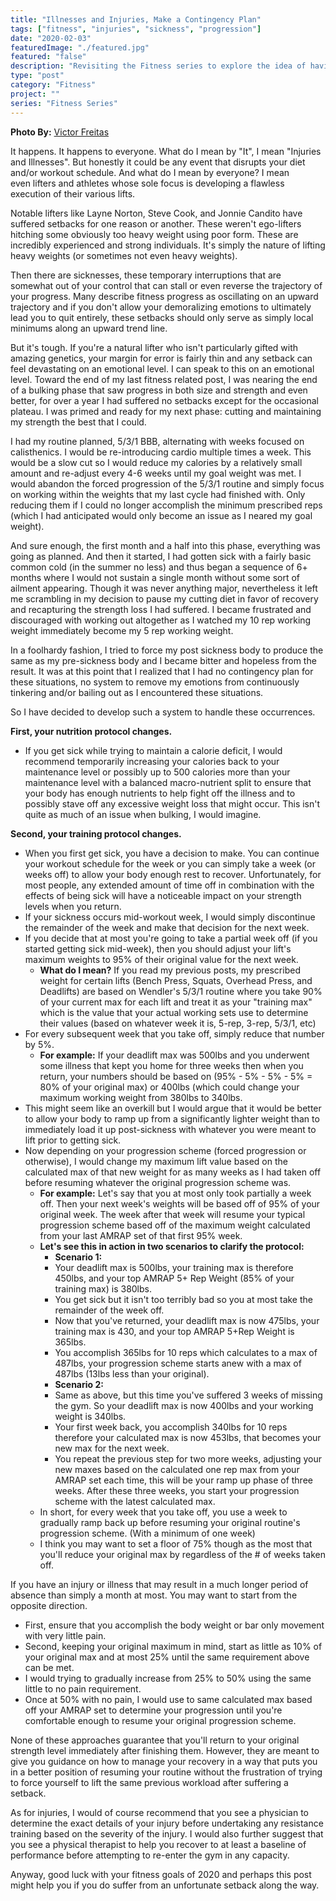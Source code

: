```yaml
---
title: "Illnesses and Injuries, Make a Contingency Plan"
tags: ["fitness", "injuries", "sickness", "progression"]
date: "2020-02-03"
featuredImage: "./featured.jpg"
featured: "false"
description: "Revisiting the Fitness series to explore the idea of having a contingency plan to remove your emotions when recovering from a prolonged bout of sickness or an injury that requires time away from working out."
type: "post"
category: "Fitness"
project: ""
series: "Fitness Series"
---
```


**Photo By:** [Victor Freitas](https://unsplash.com/@victorfreitas)

It happens. It happens to everyone. What do I mean by "It", I mean "Injuries and Illnesses". But honestly it could be any event that disrupts your diet and/or workout schedule. And what do I mean by everyone? I mean even lifters and athletes whose sole focus is developing a flawless execution of their various lifts. 

Notable lifters like Layne Norton, Steve Cook, and Jonnie Candito have suffered setbacks for one reason or another. These weren't ego-lifters hitching some obviously too heavy weight using poor form. These are incredibly experienced and strong individuals. It's simply the nature of lifting heavy weights (or sometimes not even heavy weights). 

Then there are sicknesses, these temporary interruptions that are somewhat out of your control that can stall or even reverse the trajectory of your progress. Many describe fitness progress as oscillating on an upward trajectory and if you don't allow your demoralizing emotions to ultimately lead you to quit entirely, these setbacks should only serve as simply local minimums along an upward trend line. 

But it's tough. If you're a natural lifter who isn't particularly gifted with amazing genetics, your margin for error is fairly thin and any setback can feel devastating on an emotional level. I can speak to this on an emotional level. Toward the end of my last fitness related post, I was nearing the end of a bulking phase that saw progress in both size and strength and even better, for over a year I had suffered no setbacks except for the occasional plateau. I was primed and ready for my next phase: cutting and maintaining my strength the best that I could.

I had my routine planned, 5/3/1 BBB, alternating with weeks focused on calisthenics. I would be re-introducing cardio multiple times a week. This would be a slow cut so I would reduce my calories by a relatively small amount and re-adjust every 4-6 weeks until my goal weight was met. I would abandon the forced progression of the 5/3/1 routine and simply focus on working within the weights that my last cycle had finished with. Only reducing them if I could no longer accomplish the minimum prescribed reps (which I had anticipated would only become an issue as I neared my goal weight).

And sure enough, the first month and a half into this phase, everything was going as planned. And then it started, I had gotten sick with a fairly basic common cold (in the summer no less) and thus began a sequence of 6+ months where I would not sustain a single month without some sort of ailment appearing. Though it was never anything major, nevertheless it left me scrambling in my decision to pause my cutting diet in favor of recovery and recapturing the strength loss I had suffered. I became frustrated and discouraged with working out altogether as I watched my 10 rep working weight immediately become my 5 rep working weight. 

In a foolhardy fashion, I tried to force my post sickness body to produce the same as my pre-sickness body and I became bitter and hopeless from the result. It was at this point that I realized that I had no contingency plan for these situations, no system to remove my emotions from continuously tinkering and/or bailing out as I encountered these situations. 

So I have decided to develop such a system to handle these occurrences. 

**First, your nutrition protocol changes.**

- If you get sick while trying to maintain a calorie deficit, I would recommend temporarily increasing your calories back to your maintenance level or possibly up to 500 calories more than your maintenance level with a balanced macro-nutrient split to ensure that your body has enough nutrients to help fight off the illness and to possibly stave off any excessive weight loss that might occur. This isn't quite as much of an issue when bulking, I would imagine.

**Second, your training protocol changes.**

- When you first get sick, you have a decision to make. You can continue your workout schedule for the week or you can simply take a week (or weeks off) to allow your body enough rest to recover. Unfortunately, for most people, any extended amount of time off in combination with the effects of being sick will have a noticeable impact on your strength levels when you return.
- If your sickness occurs mid-workout week, I would simply discontinue the remainder of the week and make that decision for the next week.
- If you decide that at most you're going to take a partial week off (if you started getting sick mid-week), then you should adjust your lift's maximum weights to 95% of their original value for the next week.
	- **What do I mean?** If you read my previous posts, my prescribed weight for certain lifts (Bench Press, Squats, Overhead Press, and Deadlifts) are based on Wendler's 5/3/1 routine where you take 90% of your current max for each lift and treat it as your "training max" which is the value that your actual working sets use to determine their values (based on whatever week it is, 5-rep, 3-rep, 5/3/1, etc)
- For every subsequent week that you take off, simply reduce that number by 5%. 
	- **For example:** If your deadlift max was 500lbs and you underwent some illness that kept you home for three weeks then when you return, your numbers should be based on (95% - 5% - 5% - 5% = 80% of your original max) or 400lbs (which could change your maximum working weight from 380lbs to 340lbs.
- This might seem like an overkill but I would argue that it would be better to allow your body to ramp up from a significantly lighter weight than to immediately load it up post-sickness with whatever you were meant to lift prior to getting sick.
- Now depending on your progression scheme (forced progression or otherwise), I would change my maximum lift value based on the calculated max of that new weight for as many weeks as I had taken off before resuming whatever the original progression scheme was.
	- **For example:** Let's say that you at most only took partially a week off. Then your next week's weights will be based off of 95% of your original week. The week after that week will resume your typical progression scheme based off of the maximum weight calculated from your last AMRAP set of that first 95% week.
	- **Let's see this in action in two scenarios to clarify the protocol:**
		- **Scenario 1:**
		- Your deadlift max is 500lbs, your training max is therefore 450lbs, and your top AMRAP 5+ Rep Weight (85% of your training max) is 380lbs.
		- You get sick but it isn't too terribly bad so you at most take the remainder of the week off.
		- Now that you've returned, your deadlift max is now 475lbs, your training max is 430, and your top AMRAP 5+Rep Weight is 365lbs.
		- You accomplish 365lbs for 10 reps which calculates to a max of 487lbs, your progression scheme starts anew with a max of 487lbs (13lbs less than your original).
		- **Scenario 2:**
		- Same as above, but this time you've suffered 3 weeks of missing the gym. So your deadlift max is now 400lbs and your working weight is 340lbs.
		- Your first week back, you accomplish 340lbs for 10 reps therefore your calculated max is now 453lbs, that becomes your new max for the next week.
		- You repeat the previous step for two more weeks, adjusting your new maxes based on the calculated one rep max from your AMRAP set each time, this will be your ramp up phase of three weeks. After these three weeks, you start your progression scheme with the latest calculated max.
	- In short, for every week that you take off, you use a week to gradually ramp back up before resuming your original routine's progression scheme. (With a minimum of one week)
	- I think you may want to set a floor of 75% though as the most that you'll reduce your original max by regardless of the # of weeks taken off.

If you have an injury or illness that may result in a much longer period of absence than simply a month at most. You may want to start from the opposite direction.

- First, ensure that you accomplish the body weight or bar only movement with very little pain.
- Second, keeping your original maximum in mind, start as little as 10% of your original max and at most 25% until the same requirement above can be met.
- I would trying to gradually increase from 25% to 50% using the same little to no pain requirement.
- Once at 50% with no pain, I would use to same calculated max based off your AMRAP set to determine your progression until you're comfortable enough to resume your original progression scheme.

None of these approaches guarantee that you'll return to your original strength level immediately after finishing them. However, they are meant to give you guidance on how to manage your recovery in a way that puts you in a better position of resuming your routine without the frustration of trying to force yourself to lift the same previous workload after suffering a setback.

As for injuries, I would of course recommend that you see a physician to determine the exact details of your injury before undertaking any resistance training based on the severity of the injury. I would also further suggest that you see a physical therapist to help you recover to at least a baseline of performance before attempting to re-enter the gym in any capacity.

Anyway, good luck with your fitness goals of 2020 and perhaps this post might help you if you do suffer from an unfortunate setback along the way.
